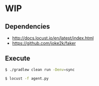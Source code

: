 # WIP 

## Dependencies
- http://docs.locust.io/en/latest/index.html
- https://github.com/joke2k/faker


## Execute
```bash
$ ./gradlew clean run -Denv=sync
```

```bash
$ locust -f agent.py
```